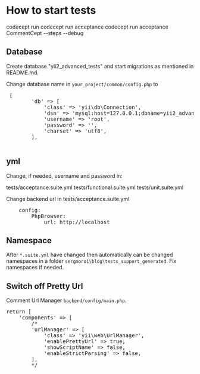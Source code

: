 <h1>How to start tests</h1>

codecept run
codecept run acceptance
codecept run acceptance CommentCept --steps --debug

<h2>Database</h2>

Create database "yii2_advanced_tests" and start migrations as mentioned in README.md.

Change database name in <code>your_project/common/config.php</code> to

<pre>
<?php
return [
    'components' => [
        'db' => [
            'class' => 'yii\db\Connection',
            'dsn' => 'mysql:host=127.0.0.1;dbname=yii2_advanced_tests,
            'username' => 'root',
            'password' => '',
            'charset' => 'utf8',
        ],

</pre>

<h2>yml</h2>

Change, if needed, username and password in: 

tests/acceptance.suite.yml
tests/functional.suite.yml
tests/unit.suite.yml

Change backend url in tests/acceptance.suite.yml

<pre>
    config:
        PhpBrowser:
            url: http://localhost
</pre>

<h2>Namespace</h2>

After <code>*.suite.yml</code> have changed then automatically can be changed namespaces in a folder 
<code>sergmoro1\blog\tests\_support\_generated</code>. Fix namespaces if needed.

<h2>Switch off Pretty Url</h2>

Comment Url Manager <code>backend/config/main.php</code>.

<pre>
return [
    'components' => [
        /*
        'urlManager' => [
            'class' => 'yii\web\UrlManager',
            'enablePrettyUrl' => true,
            'showScriptName' => false,
            'enableStrictParsing' => false,
        ],
        */
</pre>
